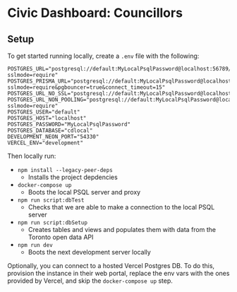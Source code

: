 # Civic Dashboard: Councillors

## Setup

To get started running locally, create a `.env` file with the following:

```
POSTGRES_URL="postgresql://default:MyLocalPsqlPassword@localhost:56789/cdlocal?sslmode=require"
POSTGRES_PRISMA_URL="postgresql://default:MyLocalPsqlPassword@localhost:56789/cdlocal?sslmode=require&pgbouncer=true&connect_timeout=15"
POSTGRES_URL_NO_SSL="postgresql://default:MyLocalPsqlPassword@localhost:56789/cdlocal"
POSTGRES_URL_NON_POOLING="postgresql://default:MyLocalPsqlPassword@localhost:56789/cdlocal?sslmode=require"
POSTGRES_USER="default"
POSTGRES_HOST="localhost"
POSTGRES_PASSWORD="MyLocalPsqlPassword"
POSTGRES_DATABASE="cdlocal"
DEVELOPMENT_NEON_PORT="54330"
VERCEL_ENV="development"
```

Then locally run:

- `npm install --legacy-peer-deps`
  - Installs the project depdencies
- `docker-compose up`
  - Boots the local PSQL server and proxy
- `npm run script:dbTest`
  - Checks that we are able to make a connection to the local PSQL server
- `npm run script:dbSetup`
  - Creates tables and views and populates them with data from the Toronto open data API
- `npm run dev`
  - Boots the next development server locally

Optionally, you can connect to a hosted Vercel Postgres DB.
To do this, provision the instance in their web portal, replace the env vars with the ones provided by Vercel, and skip the `docker-compose up` step.
